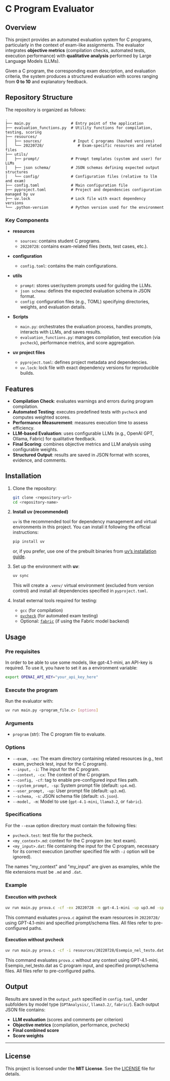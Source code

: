 # C Program Evaluator

## Overview

This project provides an automated evaluation system for C programs, particularly in the context of exam-like assignments. The evaluator integrates **objective metrics** (compilation checks, automated tests, execution performance) with **qualitative analysis** performed by Large Language Models (LLMs).

Given a C program, the corresponding exam description, and evaluation criteria, the system produces a structured evaluation with scores ranging from **0 to 10** and explanatory feedback.

## Repository Structure

The repository is organized as follows:

```
.
├── main.py                  # Entry point of the application
├── evaluation_functions.py  # Utility functions for compilation, testing, scoring
├── resources/
│   ├── sources/              # Input C programs (hashed versions)
│   └── 20220728/               # Exam-specific resources and related files
├── utils/
│   ├── prompt/              # Prompt templates (system and user) for LLMs
│   ├── json schema/         # JSON schemas defining expected output structures
│   └── config/              # Configuration files (relative to llm and exam)
├── config.toml              # Main configuration file
├── pyproject.toml           # Project and dependencies configuration managed by uv
├── uv.lock                  # Lock file with exact dependency versions
└── .python-version          # Python version used for the environment
```

### Key Components

* **resources**

  * `sources`: contains student C programs.
  * `20220728`: contains exam-related files (texts, test cases, etc.).

* **configuration**

  * `config.toml`: contains the main configurations.

* **utils**

  * `prompt`: stores user/system prompts used for guiding the LLMs.
  * `json schema`: defines the expected evaluation schema in JSON format.
  * `config`: configuration files (e.g., TOML) specifying directories, weights, and evaluation details.

* **Scripts**

  * `main.py`: orchestrates the evaluation process, handles prompts, interacts with LLMs, and saves results.
  * `evaluation_functions.py`: manages compilation, test execution (via `pvcheck`), performance metrics, and score aggregation.

* **uv project files**

  * `pyproject.toml`: defines project metadata and dependencies.
  * `uv.lock`: lock file with exact dependency versions for reproducible builds.

## Features

* **Compilation Check**: evaluates warnings and errors during program compilation.
* **Automated Testing**: executes predefined tests with `pvcheck` and computes weighted scores.
* **Performance Measurement**: measures execution time to assess efficiency.
* **LLM-based Evaluation**: uses configurable LLMs (e.g., OpenAI GPT, Ollama, Fabric) for qualitative feedback.
* **Final Scoring**: combines objective metrics and LLM analysis using configurable weights.
* **Structured Output**: results are saved in JSON format with scores, evidence, and comments.

## Installation

1. Clone the repository:

   ```bash
   git clone <repository-url>
   cd <repository-name>
   ```

2. **Install uv (recommended)**

   `uv` is the recommended tool for dependency management and virtual environments in this project.
   You can install it following the official instructions:

   ```bash
   pip install uv
   ```

   or, if you prefer, use one of the prebuilt binaries from [uv’s installation guide](https://github.com/astral-sh/uv).

3. Set up the environment with **uv**:

   ```bash
   uv sync
   ```

   This will create a `.venv/` virtual environment (excluded from version control) and install all dependencies specified in `pyproject.toml`.

4. Install external tools required for testing:

   * `gcc` (for compilation)
   * [`pvcheck`](https://github.com/claudio-unipv/pvcheck.git) (for automated exam testing) 
   * Optional: [`fabric`](https://github.com/danielmiessler/Fabric.git) (if using the Fabric model backend)

## Usage

### Pre requisites

In order to be able to use some models, like gpt-4.1-mini, an API-key is required.
To use it, you have to set it as a environment variable:

```bash
export OPENAI_API_KEY="your_api_key_here"
```

### Execute the program

Run the evaluator with:

```bash
uv run main.py <program_file.c> [options]
```

### Arguments

* `program` (str): The C program file to evaluate.

### Options

* `--exam, -ex`: The exam directory containing related resources (e.g., text exam, pvcheck test, input for the C program).
* `--input, -i`: The input for the C program.
* `--context, -cx`: The context of the C program.
* `--config, -cf`: tag to enable pre-configured input files path.
* `--system_prompt, -sp`: System prompt file (default: `sp4.md`).
* `--user_prompt, -up`: User prompt file (default: `up3.md`).
* `--schema, -s`: JSON schema file (default: `s5.json`).
* `--model, -m`: Model to use (`gpt-4.1-mini`, `llama3.2`, or `fabric`).

### Specifications

For the `--exam` option directory must contain the following files:

* `pvcheck.test`: test file for the pvcheck.
* `<my_context>.md`: context for the C program (ex: text exam).
* `<my_input>.dat`: file containing the input for the C program, necessary for its correct execution (another specified file with *`-i`* option will be ignored).

The names "my_context" and "my_input" are given as examples, while the file extensions must be `.md` and `.dat`.

### Example

#### Execution with pvcheck

```bash
uv run main.py prova.c -cf -ex 20220728 -m gpt-4.1-mini -up up3.md -sp sp4.md -s s5.json
```

This command evaluates `prova.c` against the exam resources in `20220728/` using GPT-4.1-mini and specified prompt/schema files. All files refer to pre-configured paths.

#### Execution without pvcheck

```bash
uv run main.py prova.c -cf -i resources/20220728/Esempio_nel_testo.dat -m gpt-4.1-mini -up up3.md -sp sp4.md -s s5.json
```
This command evaluates `prova.c` without any context using GPT-4.1-mini, Esempio_nel_testo.dat as C program input, and specified prompt/schema files. All files refer to pre-configured paths.

## Output

Results are saved in the `output_path` specified in `config.toml`, under subfolders by model type (`GPTAnalysis/`, `llama3.2/`, `fabric/`).
Each output JSON file contains:

* **LLM evaluation** (scores and comments per criterion)
* **Objective metrics** (compilation, performance, pvcheck)
* **Final combined score**
* **Score weights**

---

## License

This project is licensed under the **MIT License**. See the [LICENSE](LICENSE) file for details.
